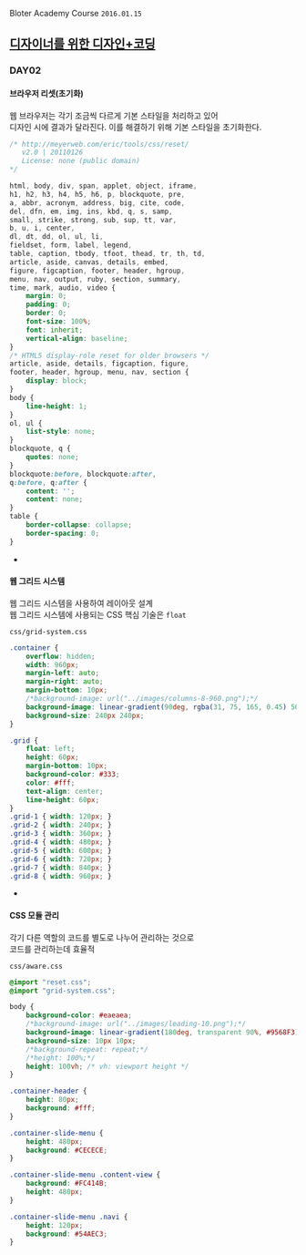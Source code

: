 Bloter Academy Course `2016.01.15`
## [디자이너를 위한 디자인+코딩](http://www.bloteracademy.net/course/6681)

### DAY02

#### 브라우저 리셋(초기화)

웹 브라우저는 각기 조금씩 다르게 기본 스타일을 처리하고 있어<br>
디자인 시에 결과가 달라진다. 이를 해결하기 위해 기본 스타일을 초기화한다.

```css
/* http://meyerweb.com/eric/tools/css/reset/
   v2.0 | 20110126
   License: none (public domain)
*/

html, body, div, span, applet, object, iframe,
h1, h2, h3, h4, h5, h6, p, blockquote, pre,
a, abbr, acronym, address, big, cite, code,
del, dfn, em, img, ins, kbd, q, s, samp,
small, strike, strong, sub, sup, tt, var,
b, u, i, center,
dl, dt, dd, ol, ul, li,
fieldset, form, label, legend,
table, caption, tbody, tfoot, thead, tr, th, td,
article, aside, canvas, details, embed,
figure, figcaption, footer, header, hgroup,
menu, nav, output, ruby, section, summary,
time, mark, audio, video {
	margin: 0;
	padding: 0;
	border: 0;
	font-size: 100%;
	font: inherit;
	vertical-align: baseline;
}
/* HTML5 display-role reset for older browsers */
article, aside, details, figcaption, figure,
footer, header, hgroup, menu, nav, section {
	display: block;
}
body {
	line-height: 1;
}
ol, ul {
	list-style: none;
}
blockquote, q {
	quotes: none;
}
blockquote:before, blockquote:after,
q:before, q:after {
	content: '';
	content: none;
}
table {
	border-collapse: collapse;
	border-spacing: 0;
}
```

-

#### 웹 그리드 시스템

웹 그리드 시스템을 사용하여 레이아웃 설계<br>
웹 그리드 시스템에 사용되는 CSS 핵심 기술은 `float`

`css/grid-system.css`

```css
.container {
	overflow: hidden;
	width: 960px;
	margin-left: auto;
	margin-right: auto;
	margin-bottom: 10px;
	/*background-image: url("../images/columns-8-960.png");*/
	background-image: linear-gradient(90deg, rgba(31, 75, 165, 0.45) 50%, transparent 50%);
	background-size: 240px 240px;
}

.grid {
	float: left;
	height: 60px;
	margin-bottom: 10px;
	background-color: #333;
	color: #fff;
	text-align: center;
	line-height: 60px;
}
.grid-1 { width: 120px; }
.grid-2 { width: 240px; }
.grid-3 { width: 360px; }
.grid-4 { width: 480px; }
.grid-5 { width: 600px; }
.grid-6 { width: 720px; }
.grid-7 { width: 840px; }
.grid-8 { width: 960px; }
```

-

#### CSS 모듈 관리

각기 다른 역할의 코드를 별도로 나누어 관리하는 것으로<br>
코드를 관리하는데 효율적

`css/aware.css`

```css
@import "reset.css";
@import "grid-system.css";

body {
	background-color: #eaeaea;
	/*background-image: url("../images/leading-10.png");*/
	background-image: linear-gradient(180deg, transparent 90%, #9568F3);
	background-size: 10px 10px;
	/*background-repeat: repeat;*/
	/*height: 100%;*/
	height: 100vh; /* vh: viewport height */
}

.container-header {
	height: 80px;
	background: #fff;
}

.container-slide-menu {
	height: 480px;
	background: #CECECE;
}

.container-slide-menu .content-view {
	background: #FC414B;
	height: 480px;
}

.container-slide-menu .navi {
	height: 120px;
	background: #54AEC3;
}
```